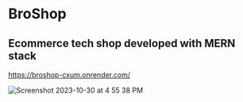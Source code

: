 # BroShop
## Ecommerce tech shop developed with MERN stack

https://broshop-cxum.onrender.com/

![Screenshot 2023-10-30 at 4 55 38 PM](https://github.com/artikov/broshop/assets/33368204/ee00e6bf-c053-4d1e-97a5-8d05aae9338b)
